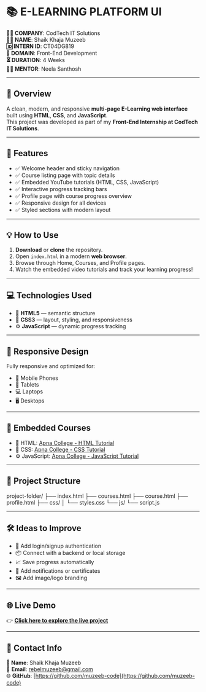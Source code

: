 # 📚 E-LEARNING PLATFORM UI

**🧑‍💻 COMPANY**: CodTech IT Solutions  
**🙋‍♂️ NAME**: Shaik Khaja Muzeeb  
**🆔 INTERN ID**: CT04DG819  
**📁 DOMAIN**: Front-End Development  
**⏳ DURATION**: 4 Weeks  
**🧑‍🏫 MENTOR**: Neela Santhosh  

---

## 📘 Overview

A clean, modern, and responsive **multi-page E-Learning web interface** built using **HTML**, **CSS**, and **JavaScript**.  
This project was developed as part of my **Front-End Internship at CodTech IT Solutions**.

---

## 🚀 Features

- ✅ Welcome header and sticky navigation  
- ✅ Course listing page with topic details  
- ✅ Embedded YouTube tutorials (HTML, CSS, JavaScript)  
- ✅ Interactive progress tracking bars  
- ✅ Profile page with course progress overview  
- ✅ Responsive design for all devices  
- ✅ Styled sections with modern layout

---

## 💡 How to Use

1. **Download** or **clone** the repository.  
2. Open `index.html` in a modern **web browser**.  
3. Browse through Home, Courses, and Profile pages.  
4. Watch the embedded video tutorials and track your learning progress!

---

## 💻 Technologies Used

- 🧱 **HTML5** — semantic structure  
- 🎨 **CSS3** — layout, styling, and responsiveness  
- ⚙️ **JavaScript** — dynamic progress tracking

---

## 📱 Responsive Design

Fully responsive and optimized for:
- 📱 Mobile Phones  
- 📲 Tablets  
- 💻 Laptops  
- 🖥️ Desktops

---

## 🎥 Embedded Courses

- 🧱 HTML: [Apna College - HTML Tutorial](https://youtu.be/HcOc7P5BMi4)  
- 🎨 CSS: [Apna College - CSS Tutorial](https://youtu.be/ESnrn1kAD4E)  
- ⚙️ JavaScript: [Apna College - JavaScript Tutorial](https://youtu.be/VlPiVmYuoqw)

---

## 📂 Project Structure

project-folder/ ├── index.html ├── courses.html ├── course.html ├── profile.html ├── css/ │   └── styles.css └── js/ └── script.js


---

## 🛠️ Ideas to Improve

- 🧠 Add login/signup authentication  
- 📦 Connect with a backend or local storage  
- 📈 Save progress automatically  
- 🔔 Add notifications or certificates  
- 🖼️ Add image/logo branding

---

## 🌐 Live Demo

👉 **[Click here to explore the live project](https://muzeeb-code.github.io/E-LEARNING-PLATFORM-UI/)**

---

## 📩 Contact Info

**👤 Name**: Shaik Khaja Muzeeb  
📧 **Email**: [rebelmuzeeb@gmail.com](mailto:rebelmuzeeb@gmail.com)  
🌐 **GitHub**: [https://github.com/muzeeb-code](https://github.com/muzeeb-code)
